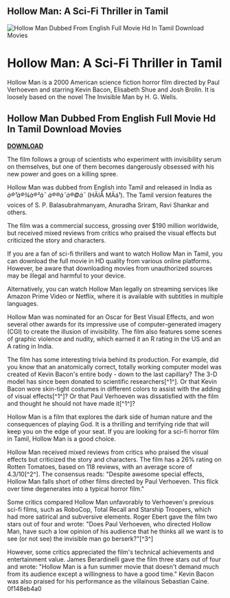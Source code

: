 ## Hollow Man: A Sci-Fi Thriller in Tamil

 
![Hollow Man Dubbed From English Full Movie Hd In Tamil Download Movies](https://encrypted-tbn1.gstatic.com/images?q=tbn:ANd9GcT6kQT2onVypXBDg0qVkzhCUf_osMHXfr7KVa5nS3gvRWdLZs2rF_fiArs)

 
# Hollow Man: A Sci-Fi Thriller in Tamil
 
Hollow Man is a 2000 American science fiction horror film directed by Paul Verhoeven and starring Kevin Bacon, Elisabeth Shue and Josh Brolin. It is loosely based on the novel The Invisible Man by H. G. Wells.
 
## Hollow Man Dubbed From English Full Movie Hd In Tamil Download Movies


[**DOWNLOAD**](https://www.google.com/url?q=https%3A%2F%2Fshurll.com%2F2tKzLu&sa=D&sntz=1&usg=AOvVaw0H9JzrE5Yey7JRR1-xjY3q)

 
The film follows a group of scientists who experiment with invisibility serum on themselves, but one of them becomes dangerously obsessed with his new power and goes on a killing spree.
 
Hollow Man was dubbed from English into Tamil and released in India as *à®¹à®¾à®²à¯ à®®à¯à®©à¯* (HÄlÅ MÄá¹). The Tamil version features the voices of S. P. Balasubrahmanyam, Anuradha Sriram, Ravi Shankar and others.
 
The film was a commercial success, grossing over $190 million worldwide, but received mixed reviews from critics who praised the visual effects but criticized the story and characters.
 
If you are a fan of sci-fi thrillers and want to watch Hollow Man in Tamil, you can download the full movie in HD quality from various online platforms. However, be aware that downloading movies from unauthorized sources may be illegal and harmful to your device.
 
Alternatively, you can watch Hollow Man legally on streaming services like Amazon Prime Video or Netflix, where it is available with subtitles in multiple languages.
  
Hollow Man was nominated for an Oscar for Best Visual Effects, and won several other awards for its impressive use of computer-generated imagery (CGI) to create the illusion of invisibility. The film also features some scenes of graphic violence and nudity, which earned it an R rating in the US and an A rating in India.
 
The film has some interesting trivia behind its production. For example, did you know that an anatomically correct, totally working computer model was created of Kevin Bacon's entire body - down to the last capillary? The 3-D model has since been donated to scientific researchers[^1^]. Or that Kevin Bacon wore skin-tight costumes in different colors to assist with the adding of visual effects[^1^]? Or that Paul Verhoeven was dissatisfied with the film and thought he should not have made it[^1^]?
 
Hollow Man is a film that explores the dark side of human nature and the consequences of playing God. It is a thrilling and terrifying ride that will keep you on the edge of your seat. If you are looking for a sci-fi horror film in Tamil, Hollow Man is a good choice.
  
Hollow Man received mixed reviews from critics who praised the visual effects but criticized the story and characters. The film has a 26% rating on Rotten Tomatoes, based on 118 reviews, with an average score of 4.3/10[^2^]. The consensus reads: \"Despite awesome special effects, Hollow Man falls short of other films directed by Paul Verhoeven. This flick over time degenerates into a typical horror film.\"
 
Some critics compared Hollow Man unfavorably to Verhoeven's previous sci-fi films, such as RoboCop, Total Recall and Starship Troopers, which had more satirical and subversive elements. Roger Ebert gave the film two stars out of four and wrote: \"Does Paul Verhoeven, who directed Hollow Man, have such a low opinion of his audience that he thinks all we want is to see (or not see) the invisible man go berserk?\"[^3^]
 
However, some critics appreciated the film's technical achievements and entertainment value. James Berardinelli gave the film three stars out of four and wrote: \"Hollow Man is a fun summer movie that doesn't demand much from its audience except a willingness to have a good time.\" Kevin Bacon was also praised for his performance as the villainous Sebastian Caine.
 0f148eb4a0
